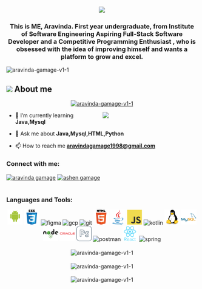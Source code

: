 <div align="center">
<br>
    <img src="https://readme-typing-svg.herokuapp.com?font=Philosopher&color=ffd700&size=50&center=true&vCenter=true&height=60&width=618&lines=Hi,+I'm+Aravinda+Gamage+;Welcome+to+My+Profile!">
</div>
<h3 align="center">This is ME, Aravinda. First year undergraduate, from Institute of Software Engineering Aspiring Full-Stack Software Developer and a Competitive Programming Enthusiast , who is obsessed with the idea of improving himself and wants a platform to grow and excel.</h3>

<div align="left"> <img src="https://komarev.com/ghpvc/?username=aravinda-gamage-v1-1&label=Profile%20views&color=0e75b6&style=flat" alt="aravinda-gamage-v1-1" /> </div>

## <picture><img src = "https://github.com/7oSkaaa/7oSkaaa/blob/main/Images/about_me.gif?raw=true" width = 50px></picture> About me

<div align="center"> <a href="https://github.com/ryo-ma/github-profile-trophy"><img src="https://github-profile-trophy.vercel.app/?username=aravinda-gamage-v1-1&theme=monokai&no-bg=true&margin-w=2%" alt="aravinda-gamage-v1-1" /></a> </div>

<picture> <img align="right" src="https://github.com/7oSkaaa/7oSkaaa/blob/main/Images/Right_Side.gif?raw=true" width = 250px></picture>

- 🌱 I’m currently learning **Java,Mysql**

- 💬 Ask me about **Java,Mysql,HTML,Python**

- 📫 How to reach me **aravindagamage1998@gmail.com**

<h3 align="left">Connect with me:</h3>
<div align="left">
<a href="https://linkedin.com/in/aravinda gamage" target="blank"><img align="center" src="https://raw.githubusercontent.com/rahuldkjain/github-profile-readme-generator/master/src/images/icons/Social/linked-in-alt.svg" alt="aravinda gamage" height="30" width="40" /></a>
<a href="https://fb.com/ashen gamage" target="blank"><img align="center" src="https://raw.githubusercontent.com/rahuldkjain/github-profile-readme-generator/master/src/images/icons/Social/facebook.svg" alt="ashen gamage" height="30" width="40" /></a>
</div>
<br>
<h3 align="left">Languages and Tools:</h3>
<div align="center"> <img src="https://raw.githubusercontent.com/devicons/devicon/master/icons/android/android-original-wordmark.svg" alt="android" width="40" height="40"/> <img src="https://raw.githubusercontent.com/devicons/devicon/master/icons/css3/css3-original-wordmark.svg" alt="css3" width="40" height="40"/> <img src="https://www.vectorlogo.zone/logos/figma/figma-icon.svg" alt="figma" width="40" height="40"/> <img src="https://www.vectorlogo.zone/logos/google_cloud/google_cloud-icon.svg" alt="gcp" width="40" height="40"/> <img src="https://www.vectorlogo.zone/logos/git-scm/git-scm-icon.svg" alt="git" width="40" height="40"/> <img src="https://raw.githubusercontent.com/devicons/devicon/master/icons/html5/html5-original-wordmark.svg" alt="html5" width="40" height="40"/> <img src="https://raw.githubusercontent.com/devicons/devicon/master/icons/java/java-original.svg" alt="java" width="40" height="40"/> <img src="https://raw.githubusercontent.com/devicons/devicon/master/icons/javascript/javascript-original.svg" alt="javascript" width="40" height="40"/> <img src="https://www.vectorlogo.zone/logos/kotlinlang/kotlinlang-icon.svg" alt="kotlin" width="40" height="40"/> <img src="https://raw.githubusercontent.com/devicons/devicon/master/icons/linux/linux-original.svg" alt="linux" width="40" height="40"/> <img src="https://raw.githubusercontent.com/devicons/devicon/master/icons/mysql/mysql-original-wordmark.svg" alt="mysql" width="40" height="40"/> <img src="https://raw.githubusercontent.com/devicons/devicon/master/icons/nodejs/nodejs-original-wordmark.svg" alt="nodejs" width="40" height="40"/> <img src="https://raw.githubusercontent.com/devicons/devicon/master/icons/oracle/oracle-original.svg" alt="oracle" width="40" height="40"/> <img src="https://raw.githubusercontent.com/devicons/devicon/master/icons/photoshop/photoshop-line.svg" alt="photoshop" width="40" height="40"/> <img src="https://www.vectorlogo.zone/logos/getpostman/getpostman-icon.svg" alt="postman" width="40" height="40"/> <img src="https://raw.githubusercontent.com/devicons/devicon/master/icons/react/react-original-wordmark.svg" alt="react" width="40" height="40"/> <img src="https://www.vectorlogo.zone/logos/springio/springio-icon.svg" alt="spring" width="40" height="40"/> </div>
<br>
<div align="center"><img align="center" src="https://github-readme-stats.vercel.app/api/top-langs?username=aravinda-gamage-v1-1&show_icons=true&locale=en&layout=compact&theme=merko&card_width=350px" alt="aravinda-gamage-v1-1" /></div>
<br>
<div align="center"><img align="center" src="https://github-readme-stats.vercel.app/api?username=aravinda-gamage-v1-1&show_icons=true&theme=merko" alt="aravinda-gamage-v1-1" /></div>
<!-- <div align="center">&nbsp;<img align="center" src="https://github-readme-stats.vercel.app/api?username=aravinda-gamage-v1-1&show_icons=true&locale=en" alt="aravinda-gamage-v1-1" /></div> -->
<br>
<div align="center"><img align="center" src="https://github-readme-streak-stats.herokuapp.com/?user=aravinda-gamage-v1-1&show_icons=true&theme=transparent" alt="aravinda-gamage-v1-1" /></div>
